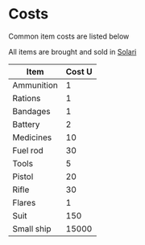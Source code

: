 # Costs
Common item costs are listed below

All items are brought and sold in [Solari](./Glossary/sol.md#solari)


| Item                 | Cost U |
| -------------------- | ------ |
| Ammunition           | 1      |
| Rations              | 1      |
| Bandages             | 1      |
| Battery              | 2      |
| Medicines            | 10     |
| Fuel rod             | 30     |
| Tools                | 5      |
| Pistol               | 20     |
| Rifle                | 30     |
| Flares               | 1      |
| Suit                 | 150    |
| Small ship           | 15000  |

